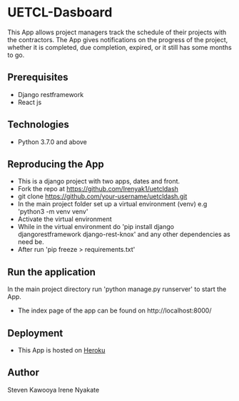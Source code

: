 # UETCL-Dasboard

This App  allows project managers track the schedule of their projects with the contractors. The App gives notifications on the progress of the project, whether it is completed, due completion, expired, or it still has some months to go. 


##  Prerequisites
* Django restframework
* React js

##  Technologies 
* Python 3.7.0 and above

##  Reproducing the App
* This is a django project with two apps, dates and front.
* Fork the repo at https://github.com/Irenyak1/uetcldash
* git clone https://github.com/your-username/uetcldash.git
* In the main project folder set up a virtual environment (venv) e.g
'python3 -m venv venv'
* Activate the virtual environment
* While in the virtual environment do 'pip install django djangorestframework django-rest-knox' and any other dependencies as need be. 
* After run 'pip freeze > requirements.txt'

##  Run the application
In the main project directory run 'python manage.py runserver'
to start the App. 
* The index  page of the app can be found on  http://localhost:8000/


## Deployment 
* This App is hosted on [Heroku](https://uetcldash-app.herokuapp.com/)


## Author 
Steven Kawooya
Irene Nyakate

